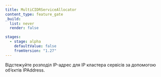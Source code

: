 ```yaml
---
title: MultiCIDRServiceAllocator
content_type: feature_gate
_build:
  list: never
  render: false

stages:
  - stage: alpha 
    defaultValue: false
    fromVersion: "1.27"
---
```

Відстежуйте розподіл IP-адрес для IP кластера сервісів за допомогою обʼєктів IPAddress.
